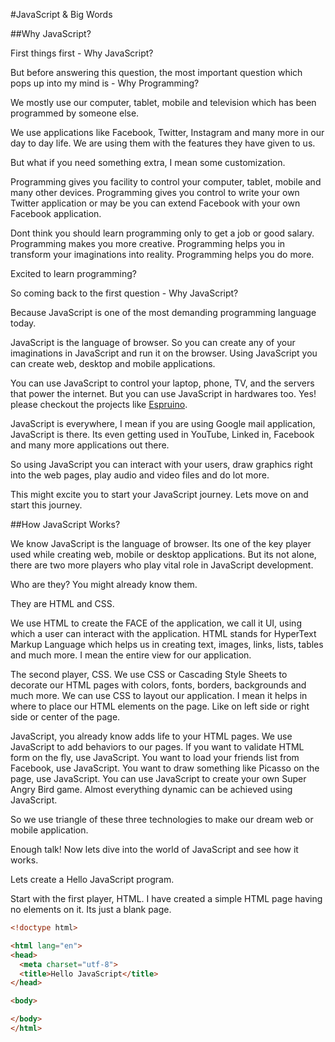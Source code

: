 #JavaScript & Big Words


##Why JavaScript?

First things first - Why JavaScript?

But before answering this question, the most important question which pops up into my mind is - Why Programming?

We mostly use our computer, tablet, mobile and television which has been programmed by someone else.

We use applications like Facebook, Twitter, Instagram and many more in our day to day life. We are using them with the features they have given to us.

But what if you need something extra, I mean some customization.

Programming gives you facility to control your computer, tablet, mobile and many other devices. Programming gives you control to write your own Twitter application or may be you can extend Facebook with your own Facebook application.

Dont think you should learn programming only to get a job or good salary. Programming makes you more creative. Programming helps you in transform your imaginations into reality. Programming helps you do more.

Excited to learn programming?

So coming back to the first question - Why JavaScript?

Because JavaScript is one of the most demanding programming language today.

JavaScript is the language of browser. So you can create any of your imaginations in JavaScript and run it on the browser. Using JavaScript you can create web, desktop and mobile applications.

You can use JavaScript to control your laptop, phone, TV, and the servers that power the internet. But you can use JavaScript in hardwares too. Yes! please checkout the projects like [Espruino](https://www.espruino.com/).

JavaScript is everywhere, I mean if you are using Google mail application, JavaScript is there. Its even getting used in YouTube, Linked in, Facebook and many more applications out there.

So using JavaScript you can interact with your users, draw graphics right into the web pages, play audio and video files and do lot more.

This might excite you to start your JavaScript journey. Lets move on and start this journey.

##How JavaScript Works?

We know JavaScript is the language of browser. Its one of the key player used while creating web, mobile or desktop applications. But its not alone, there are two more players who play vital role in JavaScript development.

Who are they? You might already know them.

They are HTML and CSS.

We use HTML to create the FACE of the application, we call it UI, using which a user can interact with the application. HTML stands for HyperText Markup Language which helps us in creating text, images, links, lists, tables and much more. I mean the entire view for our application.

The second player, CSS. We use CSS or Cascading Style Sheets to decorate our HTML pages with colors, fonts, borders, backgrounds and much more. We can use CSS to layout our application. I mean it helps in where to place our HTML elements on the page. Like on left side or right side or center of the page.

JavaScript, you already know adds life to your HTML pages. We use JavaScript to add behaviors to our pages. If you want to validate HTML form on the fly, use JavaScript. You want to load your friends list from Facebook, use JavaScript. You want to draw something like Picasso on the page, use JavaScript. You can use JavaScript to create your own Super Angry Bird game. Almost everything dynamic can be achieved using JavaScript.

So we use triangle of these three technologies to make our dream web or mobile application.

Enough talk! Now lets dive into the world of JavaScript and see how it works.

Lets create a Hello JavaScript program.

Start with the first player, HTML. I have created a simple HTML page having no elements on it. Its just a blank page.

```html
<!doctype html>

<html lang="en">
<head>
  <meta charset="utf-8">
  <title>Hello JavaScript</title>
</head>

<body>

</body>
</html>
```

